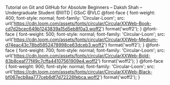 Tutorial on Git and GitHub for Absolute Beginners – Daksh Shah – Undergraduate Student @IIITD | GSoC @VLC               @font-face { font-weight: 400; font-style: normal; font-family: 'Circular-Loom'; src: url('https://cdn.loom.com/assets/fonts/circular/CircularXXWeb-Book-cd7d2bcec649b1243839a15d5eb8f0a3.woff2') format('woff2'); } @font-face { font-weight: 500; font-style: normal; font-family: 'Circular-Loom'; src: url('https://cdn.loom.com/assets/fonts/circular/CircularXXWeb-Medium-d74eac43c78bd5852478998ce63dceb3.woff2') format('woff2'); } @font-face { font-weight: 700; font-style: normal; font-family: 'Circular-Loom'; src: url('https://cdn.loom.com/assets/fonts/circular/CircularXXWeb-Bold-83b8ceaf77f49c7cffa44107561909e4.woff2') format('woff2'); } @font-face { font-weight: 900; font-style: normal; font-family: 'Circular-Loom'; src: url('https://cdn.loom.com/assets/fonts/circular/CircularXXWeb-Black-bf067ecb8aa777ceb6df7d72226febca.woff2') format('woff2'); }
